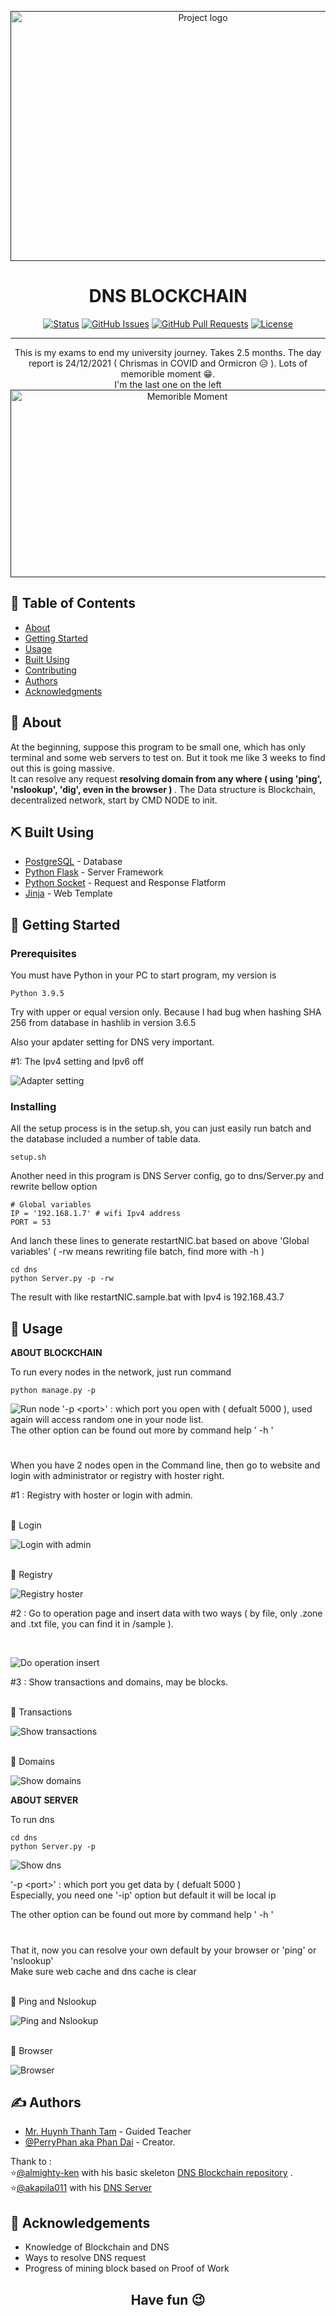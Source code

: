 <p align="center">
  <a href="" rel="noopener">
 <img width=600px height=400px src="https://supraoracles.com/wp-content/uploads/2021/11/blockchain-domains.jpg" alt="Project logo"></a>
</p>

<h1 align="center"><b>DNS BLOCKCHAIN</b></h1>

<div align="center">

[![Status](https://img.shields.io/badge/status-active-success.svg)]()
[![GitHub Issues](https://img.shields.io/github/issues/kylelobo/The-Documentation-Compendium.svg)](https://github.com/kylelobo/The-Documentation-Compendium/issues)
[![GitHub Pull Requests](https://img.shields.io/github/issues-pr/kylelobo/The-Documentation-Compendium.svg)](https://github.com/kylelobo/The-Documentation-Compendium/pulls)
[![License](https://img.shields.io/badge/license-MIT-blue.svg)](/LICENSE)

</div>

---

<p align="center">This is my exams to end my university journey. Takes 2.5 months. The day report is 24/12/2021 ( Chrismas in COVID and Ormicron 😥 ). Lots of memorible moment 😁. <br> I'm the last one on the left 
<br>
<a href="" rel="noopener">
<img width=550px height=300px src="./screenshot/our_class_final_photo.jpg" alt="Memorible Moment">
</a>

</p>

## 📝 Table of Contents

- [About](#about)
- [Getting Started](#getting_started)
- [Usage](#usage)
- [Built Using](#built_using)
- [Contributing](../CONTRIBUTING.md)
- [Authors](#authors)
- [Acknowledgments](#acknowledgement)

## 🧐 About <a name = "about"></a>

At the beginning, suppose this program to be small one, which has only terminal and some web servers to test on. But it took me like 3 weeks to find out this is going massive. <br>
It can resolve any request <b> resolving domain from any where ( using 'ping', 'nslookup', 'dig', even in the browser ) </b>. The Data structure is Blockchain, decentralized network, start by CMD NODE to init. 

## ⛏️ Built Using <a name = "built_using"></a>

- [PostgreSQL](https://www.postgresql.org/) - Database
- [Python Flask](https://flask.palletsprojects.com/en/2.0.x/) - Server Framework
- [Python Socket](https://vuejs.org/) - Request and Response Flatform
- [Jinja](https://jinja.palletsprojects.com/en/3.0.x/) - Web Template

## 🏁 Getting Started <a name = "getting_started"></a>
### <b> Prerequisites </b>
You must have Python in your PC to start program, my version is 
```
Python 3.9.5
```
Try with upper or equal version only. Because I had bug when hashing SHA 256 from database in hashlib in version 3.6.5

Also your apdater setting for DNS very important. 

#1: The Ipv4 setting and Ipv6 off

![Adapter setting](/screenshot/20211225_adapter_setting.png?raw=true "Adapter setting")

### <b> Installing </b>
All the setup process is in the setup.sh, you can just easily run batch and the database included a number of table data. 
```
setup.sh
```
Another need in this program is DNS Server config, go to dns/Server.py and rewrite bellow option

```
# Global variables
IP = '192.168.1.7' # wifi Ipv4 address
PORT = 53
```

And lanch these lines to generate restartNIC.bat based on above 'Global variables' ( -rw means rewriting file batch, find more with -h )
```
cd dns
python Server.py -p -rw 
```

The result with like restartNIC.sample.bat with Ipv4 is 192.168.43.7

## 🎈 Usage <a name="usage"></a>

<b> ABOUT BLOCKCHAIN </b>

To run every nodes in the network, just run command 
```
python manage.py -p 
```
![Run node](/screenshot/20211225_run_node_1.png?raw=true "Run node" )
'-p \<port>' : which port you open with ( defualt 5000 ), used again will access random one in your node list. <br>
The other option can be found out more by command help ' -h ' 

# 
When you have 2 nodes open in the Command line, then go to website and login with administrator or registry with hoster right.

#1 : Registry with hoster or login with admin.

<br> 📍 Login

![Login with admin](/screenshot/20211225_login_with_admin.png?raw=true "Login with admin")

<br> 📍 Registry

![Registry hoster](/screenshot/20211225_registry_with_hoster.png?raw=true "Registry hoster")

#2 : Go to operation page and insert data with two ways ( by file, only .zone and .txt file, you can find it in /sample ).

<br>

![Do operation insert](/screenshot/20211225_do_operation.png?raw=true "Do operation insert")

#3 : Show transactions and domains, may be blocks.

<br> 📍 Transactions

![Show transactions](/screenshot/20211225_show_transactions.png?raw=true "show transactions")

<br> 📍 Domains

![Show domains](/screenshot/20211225_show_domains.png?raw=true "show domains")

<b> ABOUT SERVER </b>

To run dns 
```
cd dns
python Server.py -p
```
![Show dns](/screenshot/20211225_run_dns.png?raw=true "show dns")

'-p \<port>' : which port you get data by ( defualt 5000 )<br>
Especially, you need one '-ip' option but default it will be local ip

The other option can be found out more by command help ' -h ' 

#
That it, now you can resolve your own default by your browser or 'ping' or 'nslookup' <br>
Make sure web cache and dns cache is clear

<br> 📍 Ping and Nslookup

![Ping and Nslookup](/screenshot/20211225_ping_with_nslookup.png?raw=true "ping nslookup")

<br> 📍 Browser

![Browser](/screenshot/20211225_browser.png?raw=true "browser")




## ✍️ Authors <a name = "authors"></a>
- [Mr. Huynh Thanh Tam]() - Guided Teacher  
- [@PerryPhan aka Phan Dai](https://github.com/PerryPhan) - Creator. 

Thank to :<br> 
⭐[@almighty-ken](https://github.com/almighty-ken) with his basic skeleton [DNS Blockchain repository](https://github.com/almighty-ken/DNS_BlockChain) .<br>
⭐[@akapila011](https://github.com/akapila011) with his [DNS Server](https://github.com/akapila011/DNS-Server)

## 🎉 Acknowledgements <a name = "acknowledgement"></a>

- Knowledge of Blockchain and DNS 
- Ways to resolve DNS request
- Progress of mining block based on Proof of Work  

<h2 align="center"> <b> Have fun 😉 </b> </h2>